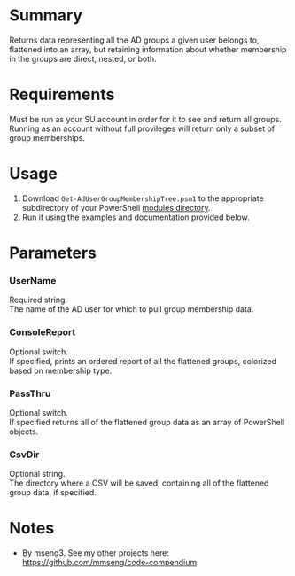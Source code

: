 # Summary
Returns data representing all the AD groups a given user belongs to, flattened into an array, but retaining information about whether membership in the groups are direct, nested, or both.  

# Requirements
Must be run as your SU account in order for it to see and return all groups. Running as an account without full provileges will return only a subset of group memberships.  

# Usage
1. Download `Get-AdUserGroupMembershipTree.psm1` to the appropriate subdirectory of your PowerShell [modules directory](https://github.com/engrit-illinois/how-to-install-a-custom-powershell-module).
2. Run it using the examples and documentation provided below.

# Parameters

### UserName
Required string.  
The name of the AD user for which to pull group membership data.  

### ConsoleReport
Optional switch.  
If specified, prints an ordered report of all the flattened groups, colorized based on membership type.  

### PassThru
Optional switch.  
If specified returns all of the flattened group data as an array of PowerShell objects.

### CsvDir
Optional string.  
The directory where a CSV will be saved, containing all of the flattened group data, if specified.  

# Notes
- By mseng3. See my other projects here: https://github.com/mmseng/code-compendium.